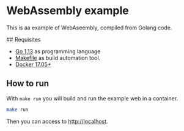 # WebAssembly example

This is aa example of WebAseembly, compiled from Golang code.

## Requisites

- [Go 1.13](https://golang.org) as programming language
- [Makefile](https://www.gnu.org/software/make/) as build automation tool.
- [Docker 17.05+](https://www.docker.com/)

## How to run

With `make run` you will build and run the example web in a container.

```bash
make run
```

Then you can access to [http://localhost](http://localhost).
